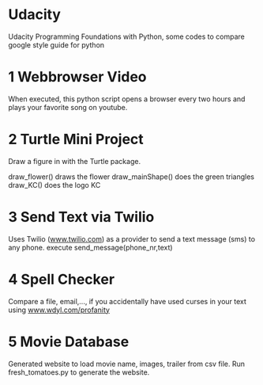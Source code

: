# Udacity
Udacity Programming Foundations with Python, some codes to compare 
google style guide for python

1 Webbrowser Video
==================
When executed, this python script opens a browser every two hours and plays your favorite song on youtube.


2 Turtle Mini Project
======================
Draw a figure in with the Turtle package.

draw_flower() draws the flower
draw_mainShape() does the green triangles
draw_KC() does the logo KC


3 Send Text via Twilio
=======================
Uses Twilio (www.twilio.com) as a provider to send a text message (sms) to any phone.
execute send_message(phone_nr,text)

4 Spell Checker
===============
Compare a file, email,..., if you accidentally have used curses in your text using www.wdyl.com/profanity

5 Movie Database
================
Generated website to load movie name, images, trailer from csv file. Run fresh_tomatoes.py to generate the website.
